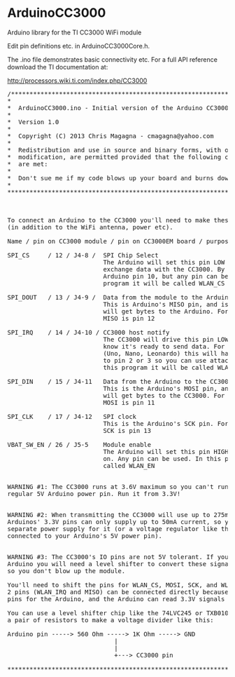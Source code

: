 ArduinoCC3000
=============

<p>Arduino library for the TI CC3000 WiFi module</p>

<p>Edit pin definitions etc. in ArduinoCC3000Core.h.</p>

<p>The .ino file demonstrates basic connectivity etc. For a full API
reference download the TI documentation at:</p>

http://processors.wiki.ti.com/index.php/CC3000

<pre>
/**************************************************************************
*
*  ArduinoCC3000.ino - Initial version of the Arduino CC3000 library.
*
*  Version 1.0
* 
*  Copyright (C) 2013 Chris Magagna - cmagagna@yahoo.com
*
*  Redistribution and use in source and binary forms, with or without
*  modification, are permitted provided that the following conditions
*  are met:
*
*  Don't sue me if my code blows up your board and burns down your house
*
****************************************************************************



To connect an Arduino to the CC3000 you'll need to make these 6 connections
(in addition to the WiFi antenna, power etc).

Name / pin on CC3000 module / pin on CC3000EM board / purpose

SPI_CS     / 12 / J4-8 /  SPI Chip Select
                          The Arduino will set this pin LOW when it wants to 
                          exchange data with the CC3000. By convention this is
                          Arduino pin 10, but any pin can be used. In this
                          program it will be called WLAN_CS

SPI_DOUT   / 13 / J4-9 /  Data from the module to the Arduino
                          This is Arduino's MISO pin, and is how the CC3000
                          will get bytes to the Arduino. For most Arduinos
                          MISO is pin 12

SPI_IRQ    / 14 / J4-10 / CC3000 host notify
                          The CC3000 will drive this pin LOW to let the Arduino
                          know it's ready to send data. For a regular Arduino
                          (Uno, Nano, Leonardo) this will have to be connected
                          to pin 2 or 3 so you can use attachInterrupt(). In
                          this program it will be called WLAN_IRQ

SPI_DIN    / 15 / J4-11   Data from the Arduino to the CC3000
                          This is the Arduino's MOSI pin, and is how the Arduino
                          will get bytes to the CC3000. For most Arduinos
                          MOSI is pin 11

SPI_CLK    / 17 / J4-12   SPI clock
                          This is the Arduino's SCK pin. For most Arduinos
                          SCK is pin 13

VBAT_SW_EN / 26 / J5-5    Module enable
                          The Arduino will set this pin HIGH to turn the CC3000
                          on. Any pin can be used. In this program it will be
                          called WLAN_EN
                          
                          
WARNING #1: The CC3000 runs at 3.6V maximum so you can't run it from your
regular 5V Arduino power pin. Run it from 3.3V!


WARNING #2: When transmitting the CC3000 will use up to 275mA current. Most
Arduinos' 3.3V pins can only supply up to 50mA current, so you'll need a 
separate power supply for it (or a voltage regulator like the LD1117V33
connected to your Arduino's 5V power pin).


WARNING #3: The CC3000's IO pins are not 5V tolerant. If you're using a 5V
Arduino you will need a level shifter to convert these signals to 3.3V
so you don't blow up the module. 

You'll need to shift the pins for WLAN_CS, MOSI, SCK, and WLAN_EN. The other
2 pins (WLAN_IRQ and MISO) can be connected directly because they're input
pins for the Arduino, and the Arduino can read 3.3V signals directly.

You can use a level shifter chip like the 74LVC245 or TXB0104 or you can use
a pair of resistors to make a voltage divider like this:

Arduino pin -----> 560 Ohm -----> 1K Ohm -----> GND
                             |
                             |
                             +---> CC3000 pin

****************************************************************************/
</pre>
